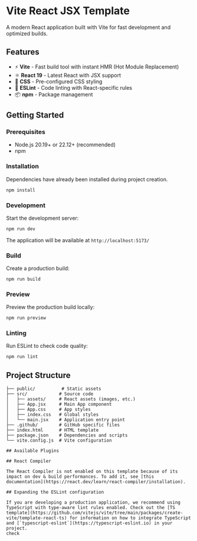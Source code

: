 # Vite React JSX Template

A modern React application built with Vite for fast development and optimized builds.

## Features

- ⚡️ **Vite** - Fast build tool with instant HMR (Hot Module Replacement)
- ⚛️ **React 19** - Latest React with JSX support
- 🎨 **CSS** - Pre-configured CSS styling
- 🔧 **ESLint** - Code linting with React-specific rules
- 📦 **npm** - Package management

## Getting Started

### Prerequisites
- Node.js 20.19+ or 22.12+ (recommended)
- npm

### Installation
Dependencies have already been installed during project creation.

```bash
npm install
```
### Development
Start the development server:
```bash
npm run dev
```
The application will be available at `http://localhost:5173/`

### Build
Create a production build:
```bash
npm run build
```

### Preview
Preview the production build locally:
```bash
npm run preview
```

### Linting
Run ESLint to check code quality:
```bash
npm run lint
```

## Project Structure
```
├── public/          # Static assets
├── src/            # Source code
│   ├── assets/     # React assets (images, etc.)
│   ├── App.jsx     # Main App component
│   ├── App.css     # App styles
│   ├── index.css   # Global styles
│   └── main.jsx    # Application entry point
├── .github/        # GitHub specific files
├── index.html      # HTML template
├── package.json    # Dependencies and scripts
└── vite.config.js  # Vite configuration

## Available Plugins

## React Compiler

The React Compiler is not enabled on this template because of its impact on dev & build performances. To add it, see [this documentation](https://react.dev/learn/react-compiler/installation).

## Expanding the ESLint configuration

If you are developing a production application, we recommend using TypeScript with type-aware lint rules enabled. Check out the [TS template](https://github.com/vitejs/vite/tree/main/packages/create-vite/template-react-ts) for information on how to integrate TypeScript and [`typescript-eslint`](https://typescript-eslint.io) in your project.
check
